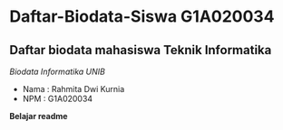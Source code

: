# Daftar-Biodata-Siswa G1A020034
Daftar biodata mahasiswa Teknik Informatika 
--

*Biodata Informatika UNIB*
- Nama : Rahmita Dwi Kurnia
- NPM  : G1A020034

**Belajar readme**

